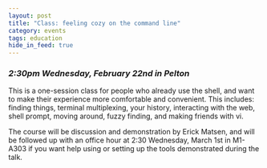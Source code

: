 ```yaml
---
layout: post
title: "Class: feeling cozy on the command line"
category: events
tags: education
hide_in_feed: true
---
```


### *2:30pm Wednesday, February 22nd in Pelton*

This is a one-session class for people who already use the shell, and want to make their experience more comfortable and convenient.
This includes: finding things, terminal multiplexing, your history, interacting with the web, shell prompt, moving around, fuzzy finding, and making friends with vi.

The course will be discussion and demonstration by Erick Matsen, and will be followed up with an office hour at 2:30 Wednesday, March 1st in M1-A303 if you want help using or setting up the tools demonstrated during the talk.
